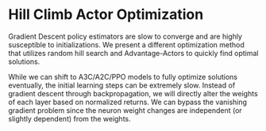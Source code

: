 # Hill Climb Actor Optimization
Gradient Descent policy estimators are slow to converge and are highly susceptible to initializations. 
We present a different optimization method that utilizes random hill search and Advantage-Actors to quickly find optimal solutions.

While we can shift to A3C/A2C/PPO models to fully optimize solutions eventually, the initial learning steps can be extremely slow.
Instead of gradient descent through backpropagation, we will directly alter the weights of each layer based on normalized returns.
We can bypass the vanishing gradient problem since the neuron weight changes are independent (or slightly dependent) from the weights. 
